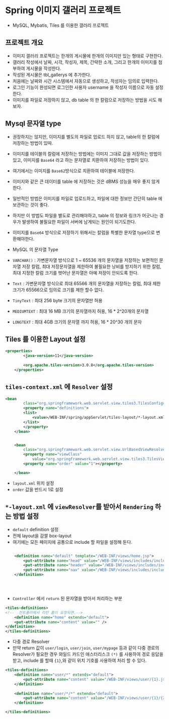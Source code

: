 # Spring 이미지 갤러리 프로젝트
- MySQL, Mybatis, Tiles 를 이용한 갤러리 프로젝트

## 프로젝트 개요
- 이미지 갤러리 프로젝트는 한개의 게시물에 한개의 이미지만 있는 형태로 구현한다. 
- 갤러리 작성에서 날짜, 시각, 작성자, 제목, 간략한 소개, 그리고 한개의 이미지를 첨부하여 게시물을 작성한다.
- 작성된 게시물은 tbl_gallerys 에 추가한다. 
- 처음에는 날짜와 시간 시스템에서 자동으로 생성하고, 작성자는 임의로 입력한다.
- 로그인 기능이 완성되면 로그인한 사용자 username 을 작성자 이름으로 자동 설정한다.
- 이미지를 파일로 저장하지 않고, db table 의 한 칼럼으로 저장하는 방법을 시도 해보자.

## Mysql 문자열 type
- 권장하지는 않지만, 이미지를 별도의 파일로 업로드 하지 않고, table의 한 칼럼에 저장하는 방법이 있따.
- 이미지를 테이블의 칼럼에 저장하는 방법에는 이미지 그대로 값을 저장하는 방법이 있고, 이미지를 `Base64` 라고 하는 문자열로 치환하여 저장하는 방법이 있다.
- 여기에서는 이미지를 `Base62`방식으로 치환하여 테이블에 저장한다.
- 이미지와 같은 큰 데이터를 table 에  저장하는 것은 dBMS 성능을 매우 좋지 않게 한다.
- 일반적인 방법은 이미지를 파일로 업로드하고, 파일에 대한 정보만 간단히 table 에 보관하는 것이 좋다.
- 하지만 이 방법도 파일을 별도로 관리해야하고, table 의 정보와 링크가 어긋나는 경우가 발생하여 불필요한 파일이 서버에 남게되는 원인이 되기도한다.

- 이미지를 `Base64` 방식으로  저장하기 위해서는 칼럼을 특별한 문자열 type으로 변환해야한다.

- MySQL 의 문자열 Type
- `VARCHAR()` : 가변문자열 방식으로 1 ~ 65536 개의 문자열을 저장하는 보편적인 문자열 저장 칼럼, 최대 저장문자열을 제한하여 불필요한 낭비를 방지하기 위한 칼럼, 최대 지정한 칼럼 크기를 벗어난 문자열은 아예 저장이 안되도록 한다.
- `Text` : 가변문자열 방식으로 최대 65566 개의 문자열을 저장하는 칼럼, 최대 제한 크기가 65566으로 임의로 크기를 제한 할수 없다.
- `TinyText` : 최대 256 byte 크기의 문자열만 허용
- `MEDIUMTEXT` : 최대 16 MB 크기의 문자열까지 허용, 16 * 2^20개의 문자열
- `LONGTEXT` : 최대 4GB 크기의 문자열 까지 허용, 16 * 20^30 개의 문자



## Tiles 를 이용한 Layout 설정
```xml
<properties>
		<java-version>11</java-version>
	
		<org.apache.tiles-version>3.0.8</org.apache.tiles-version>
	</properties>

```

## `tiles-context.xml` 에 `Resolver` 설정

```xml
<bean
		class="org.springframework.web.servlet.view.tiles3.TilesConfigurer">
		<property name="definitions">
		<list>
			<value>/WEB-INF/spring/appServlet/tiles-layout/*-layout.xml</value>
		</list>
		</property>
	</bean>


	<bean
		class="org.springframework.web.servlet.view.UrlBasedViewResolver">
		<property name="viewClass"
			value="org.springframework.web.servlet.view.tiles3.TilesView" />
		<property name="order" value="1"></property>

	</bean>

```

- `layout.xml` 위치 설정
- `order` 값을 반드시 1로 설정

## `*-layout.xml` 에 `viewResolver`를 받아서 `Rendering` 하는 방법 설정
- `default` definition 설정
- 전체 layout을 감쌀 box-layout
- 여기에는 모든 페이지에 공통으로 include 할 파일을 설정해 둔다.

```xml

	<definition name="default" template="/WEB-INF/views/home.jsp">
		<put-attribute name="head" value="/WEB-INF/views/includes/include-head.jsp" />
		<put-attribute name="header" value="/WEB-INF/views/includes/include-headers.jsp" />
		<put-attribute name="nav" value="/WEB-INF/views/includes/include-main-nav.jsp" />
	</definition>


  
```

- `Controller` 에서 `return` 된 문자열을 받아서 처리하는 부분
```xml
<tiles-definitions>
<!--  컨트롤러에서 리턴 홈이 요청되면.-->
	<definition name="home" extends="default">
	<put-attribute name="content" value="" />
</definition>
</tiles-definitions>

```

- 다중 경로 Resolver
- 만약 return 값이 `user/login`, `user/join`, `user/mypage` 등과 같이 다중 경로의 Resolver가 필요한 경우 와일드 카드인 애스터리스크 `(*)` 를 사용하여 경로 응답을 받고, include 를 할때 `{1}`,와 같이 위치 기호를 사용하여 처리 할 수 있다.
```xml
<tiles-definitions>
	<definition name="user/*" extends="default">
		<put-attribute name="content" value="/WEB-INF/views/user/{1}.jsp" />
	</definition>
	
	<definition name="user/*/*" extends="default">
		<put-attribute name="content" value="/WEB-INF/views/user/{1}/{2}.jsp" />
	</definition>

</tiles-definitions>
```
